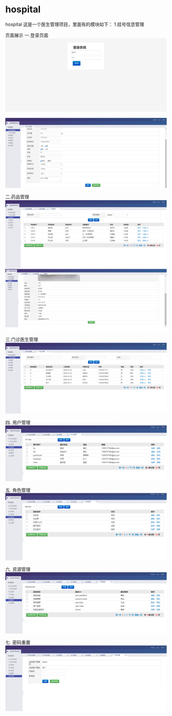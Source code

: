 # hospital
hospital
这是一个医生管理项目，里面有的模块如下：
      1.挂号信息管理



页面展示
一.登录页面
 ![image](https://github.com/yulinlin-lin/hospital/blob/main/2.PNG)
 
 ![image](https://github.com/yulinlin-lin/hospital/blob/main/projectPicture/gouChange.PNG)
 
 二.药品管理
  ![image](https://github.com/yulinlin-lin/hospital/blob/main/projectPicture/medi.PNG)
   ![image](https://github.com/yulinlin-lin/hospital/blob/main/projectPicture/mediDetil.PNG)
 
 三.门诊医生管理
   ![image](https://github.com/yulinlin-lin/hospital/blob/main/projectPicture/doctor.PNG)
 
四. 用户管理
   ![image](https://github.com/yulinlin-lin/hospital/blob/main/projectPicture/user.PNG)
 
五. 角色管理
   ![image](https://github.com/yulinlin-lin/hospital/blob/main/projectPicture/role.PNG)
 
 
六. 资源管理
  ![image](https://github.com/yulinlin-lin/hospital/blob/main/projectPicture/resources.PNG)
  
  
七. 密码重置
![image](https://github.com/yulinlin-lin/hospital/blob/main/projectPicture/passrest.PNG)
